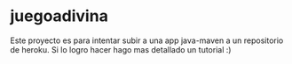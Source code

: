 # juegoadivina
Este proyecto es para intentar subir a una app java-maven 
a un repositorio de heroku. Si lo logro hacer hago mas detallado un 
tutorial :)
